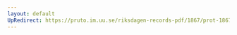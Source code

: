```yaml
---
layout: default
UpRedirect: https://pruto.im.uu.se/riksdagen-records-pdf/1867/prot-1867--ak--410/prot-1867--ak--410_019.pdf
---
```

